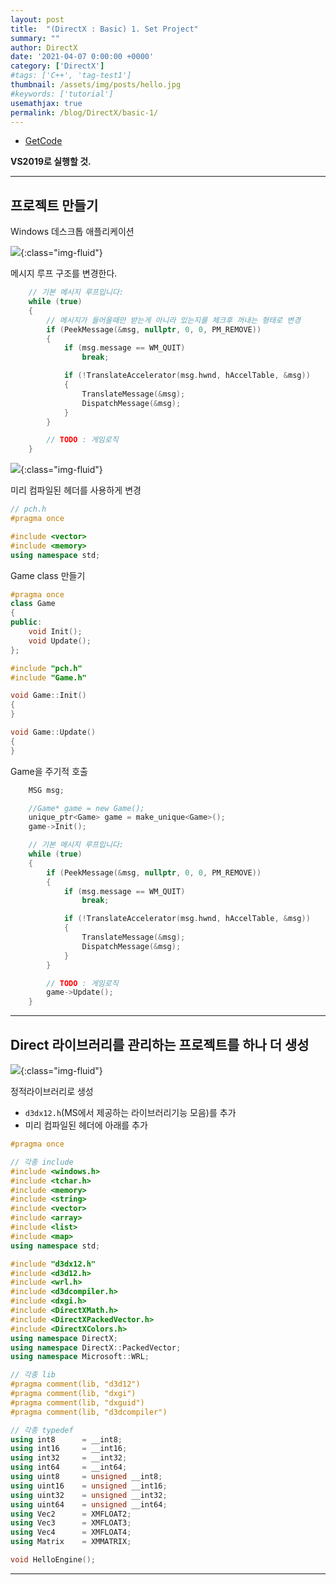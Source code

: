 ```yaml
---
layout: post
title:  "(DirectX : Basic) 1. Set Project"
summary: ""
author: DirectX
date: '2021-04-07 0:00:00 +0000'
category: ['DirectX']
#tags: ['C++', 'tag-test1']
thumbnail: /assets/img/posts/hello.jpg
#keywords: ['tutorial']
usemathjax: true
permalink: /blog/DirectX/basic-1/
---
```


* [GetCode](https://github.com/EasyCoding-7/DirectX-Basic/tree/master/1)

**VS2019로 실행할 것.**

---

## 프로젝트 만들기

Windows 데스크톱 애플리케이션

![](/assets/img/posts/directx/basic-1-1.png){:class="img-fluid"}

메시지 루프 구조를 변경한다.

```cpp
    // 기본 메시지 루프입니다:
    while (true)
    {
        // 메시지가 들어올때만 받는게 아니라 있는지를 체크후 꺼내는 형태로 변경
        if (PeekMessage(&msg, nullptr, 0, 0, PM_REMOVE))
        {
            if (msg.message == WM_QUIT)
                break;

            if (!TranslateAccelerator(msg.hwnd, hAccelTable, &msg))
            {
                TranslateMessage(&msg);
                DispatchMessage(&msg);
            }
        }

        // TODO : 게임로직
    }
```

![](/assets/img/posts/directx/basic-1-2.png){:class="img-fluid"}

미리 컴파일된 헤더를 사용하게 변경

```cpp
// pch.h
#pragma once

#include <vector>
#include <memory>
using namespace std;
```

Game class 만들기

```cpp
#pragma once
class Game
{
public:
	void Init();
	void Update();
};
```

```cpp
#include "pch.h"
#include "Game.h"

void Game::Init()
{
}

void Game::Update()
{
}
```

Game을 주기적 호출

```cpp
    MSG msg;

    //Game* game = new Game();
    unique_ptr<Game> game = make_unique<Game>();
    game->Init();

    // 기본 메시지 루프입니다:
    while (true)
    {
        if (PeekMessage(&msg, nullptr, 0, 0, PM_REMOVE))
        {
            if (msg.message == WM_QUIT)
                break;

            if (!TranslateAccelerator(msg.hwnd, hAccelTable, &msg))
            {
                TranslateMessage(&msg);
                DispatchMessage(&msg);
            }
        }

        // TODO : 게임로직
        game->Update();
    }
```

---

## Direct 라이브러리를 관리하는 프로젝트를 하나 더 생성

![](/assets/img/posts/directx/basic-1-3.png){:class="img-fluid"}

정적라이브러리로 생성

* `d3dx12.h`(MS에서 제공하는 라이브러리기능 모음)를 추가
* 미리 컴파일된 헤더에 아래를 추가

```cpp
#pragma once

// 각종 include
#include <windows.h>
#include <tchar.h>
#include <memory>
#include <string>
#include <vector>
#include <array>
#include <list>
#include <map>
using namespace std;

#include "d3dx12.h"
#include <d3d12.h>
#include <wrl.h>
#include <d3dcompiler.h>
#include <dxgi.h>
#include <DirectXMath.h>
#include <DirectXPackedVector.h>
#include <DirectXColors.h>
using namespace DirectX;
using namespace DirectX::PackedVector;
using namespace Microsoft::WRL;

// 각종 lib
#pragma comment(lib, "d3d12")
#pragma comment(lib, "dxgi")
#pragma comment(lib, "dxguid")
#pragma comment(lib, "d3dcompiler")

// 각종 typedef
using int8		= __int8;
using int16		= __int16;
using int32		= __int32;
using int64		= __int64;
using uint8		= unsigned __int8;
using uint16	= unsigned __int16;
using uint32	= unsigned __int32;
using uint64	= unsigned __int64;
using Vec2		= XMFLOAT2;
using Vec3		= XMFLOAT3;
using Vec4		= XMFLOAT4;
using Matrix	= XMMATRIX;

void HelloEngine();
```

---

